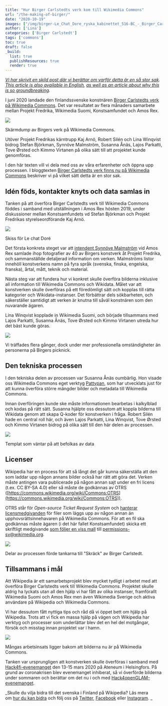 ```yaml
---
title: "Hur Birger Carlstedts verk kom till Wikimedia Commons"
url: "/the-making-of-birger/"
date: "2020-10-19"
images: ["/img/birger-Le_Chat_Dore_ryska_kabinettet_516-BC_-_Birger_Carlstedt.tif.jpg"]
author: ['Lina']
categories: ['Birger Carlstedt']
tags: ['commons']
toc: true
draft: false
_build:
  list: true
  publishResources: true
  render: true
---
```


_[Vi har skrivit en skild post där vi berättar om varför detta är en så stor sak](https://projektfredrika.fi/birger/). [This article is also available in English](https://projektfredrika.fi/the-making-of-birger-english/), [as well as an article about why this is so groundbreaking](https://projektfredrika.fi/birger-english/)._

I juni 2020 landade den finlandssvenske konstnären [Birger Carlstedts verk på Wikimedia Commons](https://commons.wikimedia.org/wiki/Category:Birger_Carlstedt). Det var resultatet av flera månaders samarbete mellan Projekt Fredrika, Wikimedia Suomi, Konstsamfundet och Amos Rex.

![](https://lh4.googleusercontent.com/qL-GK3316NuSWqKcA6al0PcBUvH7mDFgaZyXhr4bG-2a_8AVURWz8l0bNdb_ivQQcByIquJrHgaFPWp73pj46jgyaOinBc2K5oZhnYXVgzWGbjBYGSVl1k_M_qgoxVhe2D2SzczZ)

Skärmdump av Birgers verk på Wikimedia Commons.

Utöver Projekt Fredrikas kärntrupp Kaj Arnö, Robert Silén och Lina Winqvist bidrog Stefan Björkman, Synnöve Malmström, Susanna Ånäs, Lajos Parkatti, Tove Ørsted och Kimmo Virtanen på olika sätt till att projektet kunde genomföras.

I den här texten vill vi dela med oss av våra erfarenheter och öppna upp processen. I bloggtexten [Birger Carlstedts verk finns nu på Wikimedia Commons](https://projektfredrika.fi/birger/) beskriver vi på vilket sätt detta är en stor sak.

## Idén föds, kontakter knyts och data samlas in

Tanken på att överföra Birger Carlstedts verk till Wikimedia Commons föddes i samband med utställningen i Amos Rex hösten 2019, under diskussioner mellan Konstsamfundets vd Stefan Björkman och Projekt Fredrikas styrelseordförande Kaj Arnö.

![](/2020/10/lossy-page1-585px-Skiss_för_Le_Chat_Doré_2_11-13-82_2_-_Birger_Carlstedt.tif-1.jpg)

Skiss för Le chat Doré

Det första konkreta steget var att [intendent Synnöve Malmström](https://amosrex.fi/sv/om-oss/kontakt/) vid Amos Rex samlade ihop fotografier av 40 av Birgers konstverk åt Projekt Fredrika, och sammanställde detaljerad information om verken. Malmströms listor innehöll konstverkens namn på fyra språk (svenska, finska, engelska, franska), årtal, mått, teknik och material.

Nästa steg var att fundera hur vi konkret skulle överföra bilderna inklusive all information till Wikimedia Commons och Wikidata. Målet var att konstverken skulle överföras på ett föredömligt sätt och kopplas till rätta kategorier och Wikidata-instanser. Det förbättrar dels sökbarheten, och säkerställer samtidigt att verken är knutna till såväl konstnären som den nuvarande ägaren.

Lina Winqvist kopplade in Wikimedia Suomi, och började tillsammans med Lajos Parkatti, Susanna Ånäs, Tove Ørsted och Kimmo Virtanen utreda hur det bäst kunde göras. 

![](/2020/10/lossy-page1-596px-Picnic_17-BC_-_Birger_Carlstedt.tif-2.jpg)

Vi träffades flera gånger, dock under mer professionella omständigheter än personerna på Birgers picknick.

## Den tekniska processen

I den tekniska delen av processen var Susanna Ånäs oumbärlig. Hon visade oss Wikimedia Commons eget verktyg [Pattypan](https://commons.wikimedia.org/wiki/Commons:Pattypan), som har utvecklats just för att kunna överföra större mängder bilder och metadata till Wikimedia Commons.

Innan överföringen kunde ske måste informationen bearbetas i kalkylblad och kodas på rätt sätt. Susanna hjälpte oss dessutom att koppla bilderna till Wikidata genom att skapa Q-koder för konstverken i fråga. Robert Silén hade en central roll här, och även Lajos Parkatti, Lina Winqvist, Tove Ørsted och Kimmo Virtanen bidrog på olika sätt till den här delen av processen.

![](/2020/10/image-1024x606.png)

Templat som väntar på att befolkas av data

## Licenser

Wikipedia har en process för att så långt det går kunna säkerställa att den som laddar upp någon annans bilder också har rätt att göra det. Verken måste antingen vara publicerade på någon annan sajt under en fri licens (t.ex. CC BY-SA 4.0) eller så måste de godkännas av OTRS ([https://commons.wikimedia.org/wiki/Commons:OTRS](https://commons.wikimedia.org/wiki/Commons:OTRS)).

OTRS står för _Open-source Ticket Request System_ och [hanterar licensmedgivanden](https://commons.wikimedia.org/wiki/Commons:OTRS/sv#Mallar_att_anv%C3%A4nda_p%C3%A5_filbeskrivningssidor) för filer som läggs upp av någon annan än upphovsrättsinnehavaren på Wikimedia Commons. För att en fil ska godkännas måste ägaren (i det här fallet Konstsamfundet) skicka ett skriftligt medgivande [som följer en viss mall](https://commons.wikimedia.org/wiki/Template:Email_templates/Consent/sv) till [permissions-sv@wikimedia.org](mailto:permissions-sv@wikimedia.org).

![](/2020/10/lossy-page1-447px-Skräck_birger_Carlstedt.tif.jpg)

Delar av processen förde tankarna till "Skräck" av Birger Carlstedt.

## Tillsammans i mål

Att Wikipedia är ett samarbetsprojekt blev mycket tydligt i arbetet med att överföra Birger Carlstedts verk till Wikimedia Commons. Projektet skulle aldrig ha lyckats utan all den hjälp vi har fått av olika instanser, framförallt Wikimedia Suomi och Amos Rex men även Wikimedia Sverige och aktiva användare på Wikipedia och Wikimedia Commons.

Vi har dessutom fått nyttiga tips och råd då vi öppet bett om hjälp på Wikipedia. Trots att vi fick en massa hjälp på vägen och Wikipedia har verktyg och processer som underlättar blev det en hel del motgångar, försök och misstag innan projektet var i hamn. 

![](/2020/10/lossy-page1-390px-Tvättinrättningen_12-BC_-_Birger_Carlstedt.tif.jpg)

Mångas arbetsinsats ligger bakom att bilderna nu är på Wikimedia Commons.

Tanken var ursprungligen att konstverken skulle överföras i samband med [Hack4fi-evenemanget](https://hack4.fi/) den 13-15 mars 2020 på Ateneum i Helsingfors. På grund av coronakrisen blev evenemanget inhiberat, så vi överförde bilderna under sommaren och berättar om det nu i och med [Hack4openGLAM-evenemanget](https://summit.creativecommons.org/hack4openglam-dashboard/#/).

_Skulle du vilja bidra till det svenska i Finland på Wikipedia? Läs mera om [hur du kan bidra](https://projektfredrika.fi/bidra/) och följ oss på [Twitter](https://twitter.com/projektfredrika), [Facebook](https://www.facebook.com/projektfredrika/) eller [Instagram](http://instagram.com/projektfredrika). _
